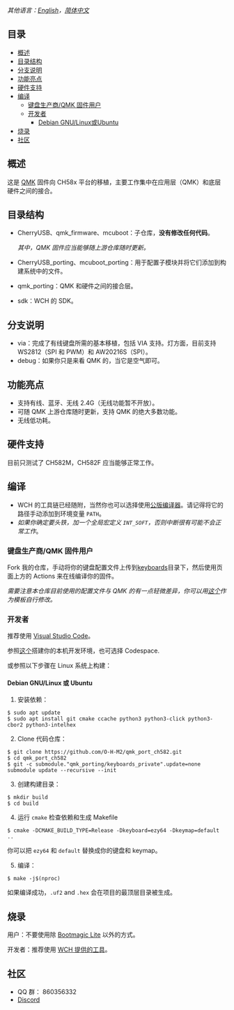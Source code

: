 *其他语言：[English](README.md)，[简体中文](README.zh-cn.md)*

## 目录

- [概述](#概述)
- [目录结构](#目录结构)
- [分支说明](#分支说明)
- [功能亮点](#功能亮点)
- [硬件支持](#硬件支持)
- [编译](#编译)
  - [键盘生产商/QMK 固件用户](#键盘生产商qmk-固件用户)
  - [开发者](#开发者)
    - [Debian GNU/Linux或Ubuntu](#debian-gnulinux-或-ubuntu)
- [烧录](#烧录)
- [社区](#社区)

## 概述

这是 [QMK](https://github.com/qmk/qmk_firmware) 固件向 CH58x 平台的移植，主要工作集中在应用层（QMK）和底层硬件之间的接合。

## 目录结构

- CherryUSB、qmk_firmware、mcuboot：子仓库，**没有修改任何代码**。

  *其中，QMK 固件应当能够随上游仓库随时更新。*
- CherryUSB_porting、mcuboot_porting：用于配置子模块并将它们添加到构建系统中的文件。
- qmk_porting：QMK 和硬件之间的接合层。
- sdk：WCH 的 SDK。

## 分支说明

- via：完成了有线键盘所需的基本移植，包括 VIA 支持。灯方面，目前支持 WS2812（SPI 和 PWM）和 AW20216S（SPI）。
- debug：如果你只是来看 QMK 的，当它是空气即可。

## 功能亮点

- 支持有线、蓝牙、无线 2.4G（无线功能暂不开放）。
- 可随 QMK 上游仓库随时更新，支持 QMK 的绝大多数功能。
- 无线低功耗。

## 硬件支持

目前只测试了 CH582M，CH582F 应当能够正常工作。

## 编译

- WCH 的工具链已经随附，当然你也可以选择使用[公版编译器](https://xpack.github.io/blog/2019/07/31/riscv-none-embed-gcc-v8-2-0-3-1-released)。请记得将它的路径手动添加到环境变量 `PATH`。
- *如果你确定要头铁，加一个全局宏定义 `INT_SOFT`，否则中断很有可能不会正常工作*。

### 键盘生产商/QMK 固件用户

Fork 我的仓库，手动将你的键盘配置文件上传到[keyboards](https://github.com/O-H-M2/qmk_port_ch582/tree/via/qmk_porting/keyboards)目录下，然后使用页面上方的 Actions 来在线编译你的固件。

*需要注意本仓库目前使用的配置文件与 QMK 的有一点轻微差异，你可以用[这个](https://github.com/O-H-M2/qmk_port_ch582/tree/via/qmk_porting/keyboards/m2wired)作为模板自行修改。*

### 开发者

推荐使用 [Visual Studio Code](https://code.visualstudio.com/)。

参照[这个](./VSCODE_DEVELOPMENT.md)搭建你的本机开发环境，也可选择 Codespace.

或参照以下步骤在 Linux 系统上构建：

#### Debian GNU/Linux 或 Ubuntu

1. 安装依赖：

```
$ sudo apt update
$ sudo apt install git cmake ccache python3 python3-click python3-cbor2 python3-intelhex
```

2. Clone 代码仓库：
```
$ git clone https://github.com/O-H-M2/qmk_port_ch582.git
$ cd qmk_port_ch582
$ git -c submodule."qmk_porting/keyboards_private".update=none submodule update --recursive --init
```

3. 创建构建目录：
```
$ mkdir build
$ cd build
```

4. 运行 `cmake` 检查依赖和生成 Makefile
```
$ cmake -DCMAKE_BUILD_TYPE=Release -Dkeyboard=ezy64 -Dkeymap=default ..
```
你可以把 `ezy64` 和 `default` 替换成你的键盘和 keymap。

5. 编译：
```
$ make -j$(nproc)
```
如果编译成功，`.uf2` and `.hex` 会在项目的最顶层目录被生成。

## 烧录

用户：不要使用除 [Bootmagic Lite](https://docs.qmk.fm/#/feature_bootmagic?id=bootmagic-lite) 以外的方式。

开发者：推荐使用 [WCH 提供的工具](http://www.wch.cn/downloads/WCHISPTool_Setup_exe.html)。

## 社区

- QQ 群： 860356332
- [Discord](https://discord.gg/kaH6eRUFZS)
